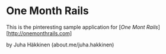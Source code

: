 # One Month Rails

This is the pinteresting sample application for
[*One Mont Rails*][http://onemonthrails.com]

by Juha Häkkinen (about.me/juha.hakkinen)